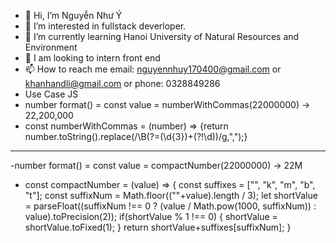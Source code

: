 - 👋 Hi, I’m Nguyễn Như Ý
- 👀 I’m interested in fullstack deverloper.
- 🌱 I’m currently learning Hanoi University of Natural Resources and Environment
- 💞️ I am looking to intern front end
- 📫 How to reach me email: nguyennhuy170400@gmail.com or khanhandli@gmail.com or phone: 0328849286
- Use Case JS
- number format() = const value = numberWithCommas(22000000) -> 22,200,000
- const numberWithCommas = (number) => {return number.toString().replace(/\B(?=(\d{3})+(?!\d))/g,",");}
-----------------------------------------------------------------------
-number format() = const value = compactNumber(22000000) -> 22M
- const compactNumber = (value) => {
  const suffixes = ["", "k", "m", "b", "t"];
  const suffixNum = Math.floor((""+value).length / 3);
  let shortValue = parseFloat((suffixNum !== 0 ? (value / Math.pow(1000, suffixNum)) : value).toPrecision(2));
  if(shortValue % 1 !== 0) {
    shortValue = shortValue.toFixed(1);
  }
  return shortValue+suffixes[suffixNum];
}


<!---
khanhandli/khanhandli is a ✨ special ✨ repository because its `README.md` (this file) appears on your GitHub profile.
You can click the Preview link to take a look at your changes.
--->
